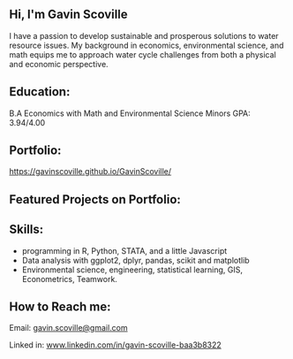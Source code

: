 ## Hi, I'm Gavin Scoville
I have a passion to develop sustainable and prosperous solutions to water resource issues. My background in economics, environmental science, and math equips me to approach water cycle challenges from both a physical and economic perspective. 

## Education: 
B.A Economics with Math and Environmental Science Minors 
GPA: 3.94/4.00 

## Portfolio:
https://gavinscoville.github.io/GavinScoville/ 
## Featured Projects on Portfolio:

## Skills: 
- programming in R, Python, STATA, and a little Javascript
- Data analysis with ggplot2, dplyr, pandas, scikit and matplotlib
- Environmental science, engineering, statistical learning, GIS, Econometrics, Teamwork.

## How to Reach me: 
Email: gavin.scoville@gmail.com 

Linked in: www.linkedin.com/in/gavin-scoville-baa3b8322

<!--

-->
